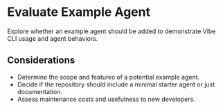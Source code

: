 # Evaluate Example Agent

Explore whether an example agent should be added to demonstrate Vibe CLI usage and agent behaviors.

## Considerations
- Determine the scope and features of a potential example agent.
- Decide if the repository should include a minimal starter agent or just documentation.
- Assess maintenance costs and usefulness to new developers.

